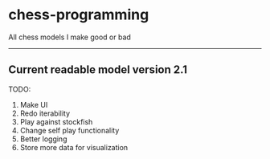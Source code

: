 # chess-programming
All chess models I make good or bad

---

## Current readable model version 2.1 

TODO: 
1. Make UI 
2. Redo iterability
3. Play against stockfish
4. Change self play functionality
5. Better logging 
6. Store more data for visualization 

